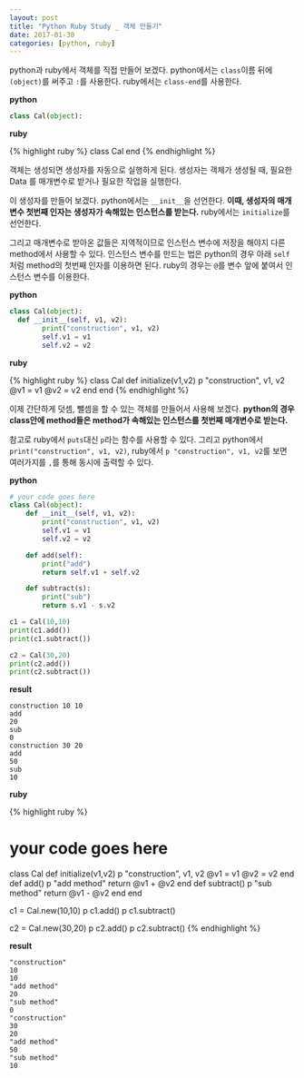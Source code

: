 ```yaml
---
layout: post
title: "Python Ruby Study _ 객체 만들기"
date: 2017-01-30
categories: [python, ruby]
---
```


python과 ruby에서 객체를 직접 만들어 보겠다. python에서는 `class`이름 뒤에 `(object)`를
써주고 `:`를 사용한다. ruby에서는 `class-end`를 사용한다.  

**python**

```python
class Cal(object):
```

**ruby**

{% highlight ruby %}
class Cal
end
{% endhighlight %}


객체는 생성되면 생성자를 자동으로 실행하게 된다. 생성자는 객체가 생성될 때, 필요한 Data
를 매개변수로 받거나 필요한 작업을 실행한다.  

이 생성자를 만들어 보겠다. python에서는 `__init__`을 선언한다.
**이때, 생성자의 매개변수 첫번째 인자는 생성자가 속해있는 인스턴스를 받는다.**
ruby에서는 `initialize`를 선언한다.  

그리고 매개변수로 받아온 값들은 지역적이므로 인스턴스 변수에 저장을 해야지 다른
method에서 사용할 수 있다. 인스턴스 변수를 만드는 법은 python의 경우 아래 `self`처럼
method의 첫번째 인자를 이용하면 된다. ruby의 경우는 `@`를 변수 앞에 붙여서 인스턴스
변수를 이용한다.  

**python**

```python
class Cal(object):
  def __init__(self, v1, v2):
		print("construction", v1, v2)
		self.v1 = v1
		self.v2 = v2
```

**ruby**

{% highlight ruby %}
class Cal
	def initialize(v1,v2)
		p "construction", v1, v2
		@v1 = v1
		@v2 = v2
	end
end
{% endhighlight %}


이제 간단하게 덧셈, 뺄셈을 할 수 있는 객체를 만들어서 사용해 보겠다. **python의 경우
class안에 method들은 method가 속해있는 인스턴스를 첫번째 매개변수로 받는다.**  

참고로 ruby에서 `puts`대신 `p`라는 함수를 사용할 수 있다.
그리고 python에서 `print("construction", v1, v2)`, ruby에서 `p "construction", v1, v2`를
보면 여러가지를 `,`를 통해 동시에 출력할 수 있다.  

**python**

```python
# your code goes here
class Cal(object):
	def __init__(self, v1, v2):
		print("construction", v1, v2)
		self.v1 = v1
		self.v2 = v2

	def add(self):
		print("add")
		return self.v1 + self.v2

	def subtract(s):
		print("sub")
		return s.v1 - s.v2

c1 = Cal(10,10)
print(c1.add())
print(c1.subtract())

c2 = Cal(30,20)
print(c2.add())
print(c2.subtract())
```

**result**

```
construction 10 10
add
20
sub
0
construction 30 20
add
50
sub
10
```

**ruby**

{% highlight ruby %}
# your code goes here
class Cal
	def initialize(v1,v2)
		p "construction", v1, v2
		@v1 = v1
		@v2 = v2
	end
	def add()
		p "add method"
		return @v1 + @v2
	end
	def subtract()
		p "sub method"
		return @v1 - @v2
	end
end

c1 = Cal.new(10,10)
p c1.add()
p c1.subtract()

c2 = Cal.new(30,20)
p c2.add()
p c2.subtract()
{% endhighlight %}

**result**

```
"construction"
10
10
"add method"
20
"sub method"
0
"construction"
30
20
"add method"
50
"sub method"
10
```
